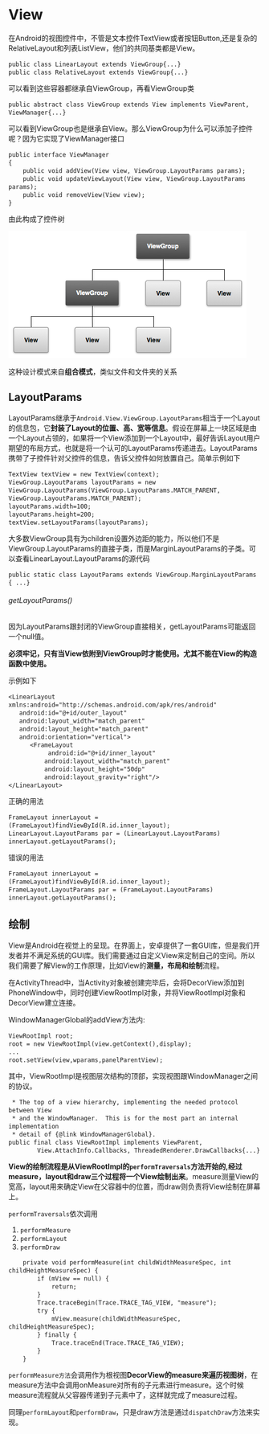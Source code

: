 # View

在Android的视图控件中，不管是文本控件TextView或者按钮Button,还是复杂的RelativeLayout和列表ListView，他们的共同基类都是View。

```
public class LinearLayout extends ViewGroup{...}
public class RelativeLayout extends ViewGroup{...}
```

可以看到这些容器都继承自ViewGroup，再看ViewGroup类

```
public abstract class ViewGroup extends View implements ViewParent, ViewManager{...}
```

可以看到ViewGroup也是继承自View。那么ViewGroup为什么可以添加子控件呢？因为它实现了ViewManager接口

```
public interface ViewManager
{
    public void addView(View view, ViewGroup.LayoutParams params);
    public void updateViewLayout(View view, ViewGroup.LayoutParams params);
    public void removeView(View view);
}
```

由此构成了控件树

![viewtree](image/viewtree.png)

这种设计模式来自**组合模式**，类似文件和文件夹的关系



## LayoutParams

LayoutParams继承于`Android.View.ViewGroup.LayoutParams`相当于一个Layout的信息包，它**封装了Layout的位置、高、宽等信息**。假设在屏幕上一块区域是由一个Layout占领的，如果将一个View添加到一个Layout中，最好告诉Layout用户期望的布局方式，也就是将一个认可的LayoutParams传递进去。LayoutParams携带了子控件针对父控件的信息，告诉父控件如何放置自己。简单示例如下

```
TextView textView = new TextView(context);
ViewGroup.LayoutParams layoutParams = new ViewGroup.LayoutParams(ViewGroup.LayoutParams.MATCH_PARENT, ViewGroup.LayoutParams.MATCH_PARENT);
layoutParams.width=100;
layoutParams.height=200;
textView.setLayoutParams(layoutParams);
```

大多数ViewGroup具有为children设置外边距的能力，所以他们不是ViewGroup.LayoutParams的直接子类，而是MarginLayoutParams的子类。可以查看LinearLayout.LayoutParams的源代码

```
public static class LayoutParams extends ViewGroup.MarginLayoutParams { ...}
```

###### getLayoutParams()

因为LayoutParams跟封闭的ViewGroup直接相关，getLayoutParams可能返回一个null值。

**必须牢记，只有当View依附到ViewGroup时才能使用。尤其不能在View的构造函数中使用。**

示例如下

```
<LinearLayout xmlns:android="http://schemas.android.com/apk/res/android"
   android:id="@+id/outer_layout"
   android:layout_width="match_parent"
   android:layout_height="match_parent"
   android:orientation="vertical">
      <FrameLayout
           android:id="@+id/inner_layout"
          android:layout_width="match_parent"
          android:layout_height="50dp"
          android:layout_gravity="right"/>
</LinearLayout>
```

正确的用法

```
FrameLayout innerLayout = (FrameLayout)findViewById(R.id.inner_layout);
LinearLayout.LayoutParams par = (LinearLayout.LayoutParams) innerLayout.getLayoutParams();
```

错误的用法

```
FrameLayout innerLayout = (FrameLayout)findViewById(R.id.inner_layout);
FrameLayout.LayoutParams par = (FrameLayout.LayoutParams) innerLayout.getLayoutParams();
```

## 绘制

View是Android在视觉上的呈现。在界面上，安卓提供了一套GUI库，但是我们开发者并不满足系统的GUI库。我们需要通过自定义View来定制自己的空间。所以我们需要了解View的工作原理，比如View的**测量，布局和绘制**流程。

在ActivityThread中，当Activity对象被创建完毕后，会将DecorView添加到PhoneWindow中，同时创建ViewRootImpl对象，并将ViewRootImpl对象和DecorView建立连接。

WindowManagerGlobal的addView方法内:

```
ViewRootImpl root;
root = new ViewRootImpl(view.getContext(),display);
...
root.setView(view,wparams,panelParentView);
```

其中，ViewRootImpl是视图层次结构的顶部，实现视图跟WindowManager之间的协议。

```
 * The top of a view hierarchy, implementing the needed protocol between View
 * and the WindowManager.  This is for the most part an internal implementation
 * detail of {@link WindowManagerGlobal}.
public final class ViewRootImpl implements ViewParent,
        View.AttachInfo.Callbacks, ThreadedRenderer.DrawCallbacks{...}
```



**View的绘制流程是从ViewRootImpl的`performTraversals`方法开始的,经过measure，layout和draw三个过程将一个View绘制出来**。measure测量View的宽高，layout用来确定View在父容器中的位置，而draw则负责将View绘制在屏幕上。

`performTraversals`依次调用

1. `performMeasure`
2. `performLayout`
3. `performDraw`

```
    private void performMeasure(int childWidthMeasureSpec, int childHeightMeasureSpec) {
        if (mView == null) {
            return;
        }
        Trace.traceBegin(Trace.TRACE_TAG_VIEW, "measure");
        try {
            mView.measure(childWidthMeasureSpec, childHeightMeasureSpec);
        } finally {
            Trace.traceEnd(Trace.TRACE_TAG_VIEW);
        }
    }
```

`performMeasure方法`会调用作为根视图**DecorView的measure来遍历视图树**，在measure方法中会调用onMeasure对所有的子元素进行measure。这个时候measure流程就从父容器传递到子元素中了，这样就完成了measure过程。

同理`performLayout`和`performDraw`，只是draw方法是通过`dispatchDraw`方法来实现。
